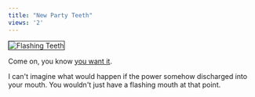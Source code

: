 ```yaml
---
title: "New Party Teeth"
views: '2'
---
```

<div><img src="http://www.gadgetstuff.com/Images/prod_center/oral_disco_centre_200_71729.gif" border="1" alt="Flashing Teeth"></div>
<p>Come on, you know <a href="http://www.gadgetstuff.com/product.asp?id=10966#">you want it</a>.</p>
<p>
I can't imagine what would happen if the power somehow discharged into your mouth.  You wouldn't just have a flashing mouth at that point.</p>
